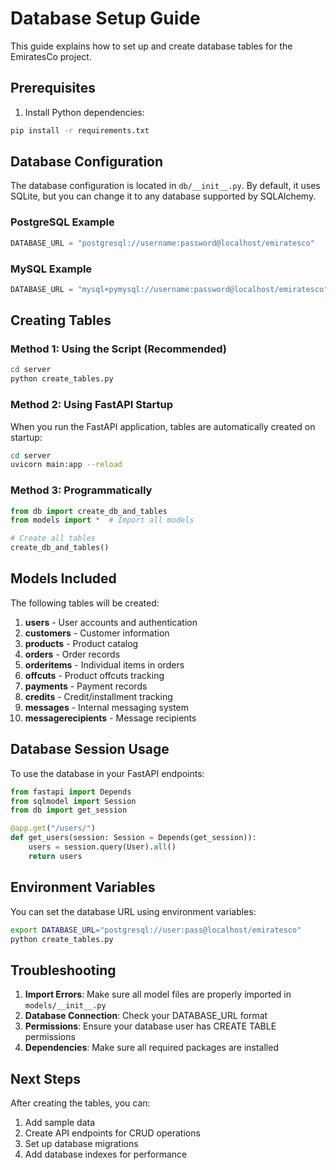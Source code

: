 # Database Setup Guide

This guide explains how to set up and create database tables for the EmiratesCo project.

## Prerequisites

1. Install Python dependencies:
```bash
pip install -r requirements.txt
```

## Database Configuration

The database configuration is located in `db/__init__.py`. By default, it uses SQLite, but you can change it to any database supported by SQLAlchemy.


### PostgreSQL Example
```python
DATABASE_URL = "postgresql://username:password@localhost/emiratesco"
```

### MySQL Example
```python
DATABASE_URL = "mysql+pymysql://username:password@localhost/emiratesco"
```

## Creating Tables

### Method 1: Using the Script (Recommended)
```bash
cd server
python create_tables.py
```

### Method 2: Using FastAPI Startup
When you run the FastAPI application, tables are automatically created on startup:
```bash
cd server
uvicorn main:app --reload
```

### Method 3: Programmatically
```python
from db import create_db_and_tables
from models import *  # Import all models

# Create all tables
create_db_and_tables()
```

## Models Included

The following tables will be created:

1. **users** - User accounts and authentication
2. **customers** - Customer information
3. **products** - Product catalog
4. **orders** - Order records
5. **orderitems** - Individual items in orders
6. **offcuts** - Product offcuts tracking
7. **payments** - Payment records
8. **credits** - Credit/installment tracking
9. **messages** - Internal messaging system
10. **messagerecipients** - Message recipients

## Database Session Usage

To use the database in your FastAPI endpoints:

```python
from fastapi import Depends
from sqlmodel import Session
from db import get_session

@app.get("/users/")
def get_users(session: Session = Depends(get_session)):
    users = session.query(User).all()
    return users
```

## Environment Variables

You can set the database URL using environment variables:

```bash
export DATABASE_URL="postgresql://user:pass@localhost/emiratesco"
python create_tables.py
```

## Troubleshooting

1. **Import Errors**: Make sure all model files are properly imported in `models/__init__.py`
2. **Database Connection**: Check your DATABASE_URL format
3. **Permissions**: Ensure your database user has CREATE TABLE permissions
4. **Dependencies**: Make sure all required packages are installed

## Next Steps

After creating the tables, you can:
1. Add sample data
2. Create API endpoints for CRUD operations
3. Set up database migrations
4. Add database indexes for performance

